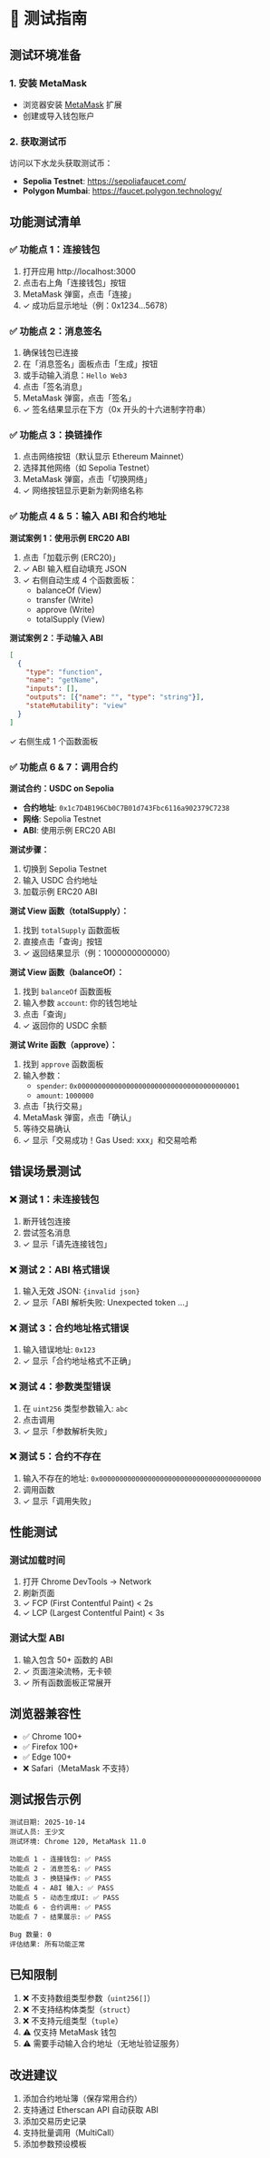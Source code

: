 # 🧪 测试指南

## 测试环境准备

### 1. 安装 MetaMask

- 浏览器安装 [MetaMask](https://metamask.io/) 扩展
- 创建或导入钱包账户

### 2. 获取测试币

访问以下水龙头获取测试币：

- **Sepolia Testnet**: https://sepoliafaucet.com/
- **Polygon Mumbai**: https://faucet.polygon.technology/

## 功能测试清单

### ✅ 功能点 1：连接钱包

1. 打开应用 http://localhost:3000
2. 点击右上角「连接钱包」按钮
3. MetaMask 弹窗，点击「连接」
4. ✓ 成功后显示地址（例：0x1234...5678）

### ✅ 功能点 2：消息签名

1. 确保钱包已连接
2. 在「消息签名」面板点击「生成」按钮
3. 或手动输入消息：`Hello Web3`
4. 点击「签名消息」
5. MetaMask 弹窗，点击「签名」
6. ✓ 签名结果显示在下方（0x 开头的十六进制字符串）

### ✅ 功能点 3：换链操作

1. 点击网络按钮（默认显示 Ethereum Mainnet）
2. 选择其他网络（如 Sepolia Testnet）
3. MetaMask 弹窗，点击「切换网络」
4. ✓ 网络按钮显示更新为新网络名称

### ✅ 功能点 4 & 5：输入 ABI 和合约地址

**测试案例 1：使用示例 ERC20 ABI**

1. 点击「加载示例 (ERC20)」
2. ✓ ABI 输入框自动填充 JSON
3. ✓ 右侧自动生成 4 个函数面板：
   - balanceOf (View)
   - transfer (Write)
   - approve (Write)
   - totalSupply (View)

**测试案例 2：手动输入 ABI**

```json
[
  {
    "type": "function",
    "name": "getName",
    "inputs": [],
    "outputs": [{"name": "", "type": "string"}],
    "stateMutability": "view"
  }
]
```

✓ 右侧生成 1 个函数面板

### ✅ 功能点 6 & 7：调用合约

**测试合约：USDC on Sepolia**

- **合约地址**: `0x1c7D4B196Cb0C7B01d743Fbc6116a902379C7238`
- **网络**: Sepolia Testnet
- **ABI**: 使用示例 ERC20 ABI

**测试步骤：**

1. 切换到 Sepolia Testnet
2. 输入 USDC 合约地址
3. 加载示例 ERC20 ABI

**测试 View 函数（totalSupply）：**

1. 找到 `totalSupply` 函数面板
2. 直接点击「查询」按钮
3. ✓ 返回结果显示（例：1000000000000）

**测试 View 函数（balanceOf）：**

1. 找到 `balanceOf` 函数面板
2. 输入参数 `account`: 你的钱包地址
3. 点击「查询」
4. ✓ 返回你的 USDC 余额

**测试 Write 函数（approve）：**

1. 找到 `approve` 函数面板
2. 输入参数：
   - `spender`: `0x0000000000000000000000000000000000000001`
   - `amount`: `1000000`
3. 点击「执行交易」
4. MetaMask 弹窗，点击「确认」
5. 等待交易确认
6. ✓ 显示「交易成功！Gas Used: xxx」和交易哈希

## 错误场景测试

### ❌ 测试 1：未连接钱包

1. 断开钱包连接
2. 尝试签名消息
3. ✓ 显示「请先连接钱包」

### ❌ 测试 2：ABI 格式错误

1. 输入无效 JSON: `{invalid json}`
2. ✓ 显示「ABI 解析失败: Unexpected token ...」

### ❌ 测试 3：合约地址格式错误

1. 输入错误地址: `0x123`
2. ✓ 显示「合约地址格式不正确」

### ❌ 测试 4：参数类型错误

1. 在 `uint256` 类型参数输入: `abc`
2. 点击调用
3. ✓ 显示「参数解析失败」

### ❌ 测试 5：合约不存在

1. 输入不存在的地址: `0x0000000000000000000000000000000000000000`
2. 调用函数
3. ✓ 显示「调用失败」

## 性能测试

### 测试加载时间

1. 打开 Chrome DevTools → Network
2. 刷新页面
3. ✓ FCP (First Contentful Paint) < 2s
4. ✓ LCP (Largest Contentful Paint) < 3s

### 测试大型 ABI

1. 输入包含 50+ 函数的 ABI
2. ✓ 页面渲染流畅，无卡顿
3. ✓ 所有函数面板正常展开

## 浏览器兼容性

- ✅ Chrome 100+
- ✅ Firefox 100+
- ✅ Edge 100+
- ❌ Safari（MetaMask 不支持）

## 测试报告示例

```
测试日期: 2025-10-14
测试人员: 王少文
测试环境: Chrome 120, MetaMask 11.0

功能点 1 - 连接钱包: ✅ PASS
功能点 2 - 消息签名: ✅ PASS
功能点 3 - 换链操作: ✅ PASS
功能点 4 - ABI 输入: ✅ PASS
功能点 5 - 动态生成UI: ✅ PASS
功能点 6 - 合约调用: ✅ PASS
功能点 7 - 结果展示: ✅ PASS

Bug 数量: 0
评估结果: 所有功能正常
```

## 已知限制

1. ❌ 不支持数组类型参数（`uint256[]`）
2. ❌ 不支持结构体类型（`struct`）
3. ❌ 不支持元组类型（`tuple`）
4. ⚠️ 仅支持 MetaMask 钱包
5. ⚠️ 需要手动输入合约地址（无地址验证服务）

## 改进建议

1. 添加合约地址簿（保存常用合约）
2. 支持通过 Etherscan API 自动获取 ABI
3. 添加交易历史记录
4. 支持批量调用（MultiCall）
5. 添加参数预设模板

